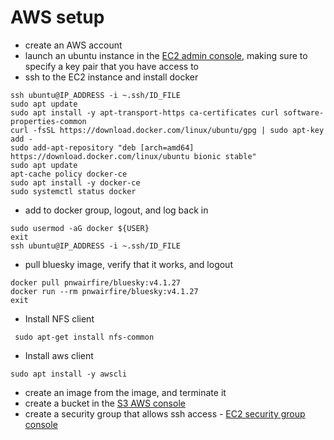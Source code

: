 # AWS setup

 - create an AWS account
 - launch an ubuntu instance in the [EC2 admin console](https://us-west-2.console.aws.amazon.com/ec2/home), making sure to specify a key pair that you have access to
 - ssh to the EC2 instance and install docker
```
ssh ubuntu@IP_ADDRESS -i ~.ssh/ID_FILE
sudo apt update
sudo apt install -y apt-transport-https ca-certificates curl software-properties-common
curl -fsSL https://download.docker.com/linux/ubuntu/gpg | sudo apt-key add -
sudo add-apt-repository "deb [arch=amd64] https://download.docker.com/linux/ubuntu bionic stable"
sudo apt update
apt-cache policy docker-ce
sudo apt install -y docker-ce
sudo systemctl status docker
```
 - add to docker group, logout, and log back in
```
sudo usermod -aG docker ${USER}
exit
ssh ubuntu@IP_ADDRESS -i ~.ssh/ID_FILE
```
 - pull bluesky image, verify that it works, and logout
```
docker pull pnwairfire/bluesky:v4.1.27
docker run --rm pnwairfire/bluesky:v4.1.27
exit
```
 - Install NFS client
```
 sudo apt-get install nfs-common
```
 - Install aws client
 ```
 sudo apt install -y awscli
 ```
 - create an image from the image, and terminate it
 - create a bucket in the [S3 AWS console](https://s3.console.aws.amazon.com/s3/home)
 - create a security group that allows ssh access - [EC2 security group console](https://us-west-2.console.aws.amazon.com/ec2/home#SecurityGroups)
